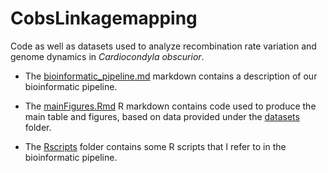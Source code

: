 # CobsLinkagemapping
Code as well as datasets used to analyze recombination rate variation and genome dynamics in _Cardiocondyla obscurior_.

* The [bioinformatic_pipeline.md](/bioinformatic_pipeline.md) markdown contains a description of our bioinformatic pipeline. 

* The [mainFigures.Rmd](/mainFigures.Rmd) R markdown contains code used to produce the main table and figures, based on data provided under the [datasets](/datasets) folder.

* The [Rscripts](/Rscripts) folder contains some R scripts that I refer to in the bioinformatic pipeline.
